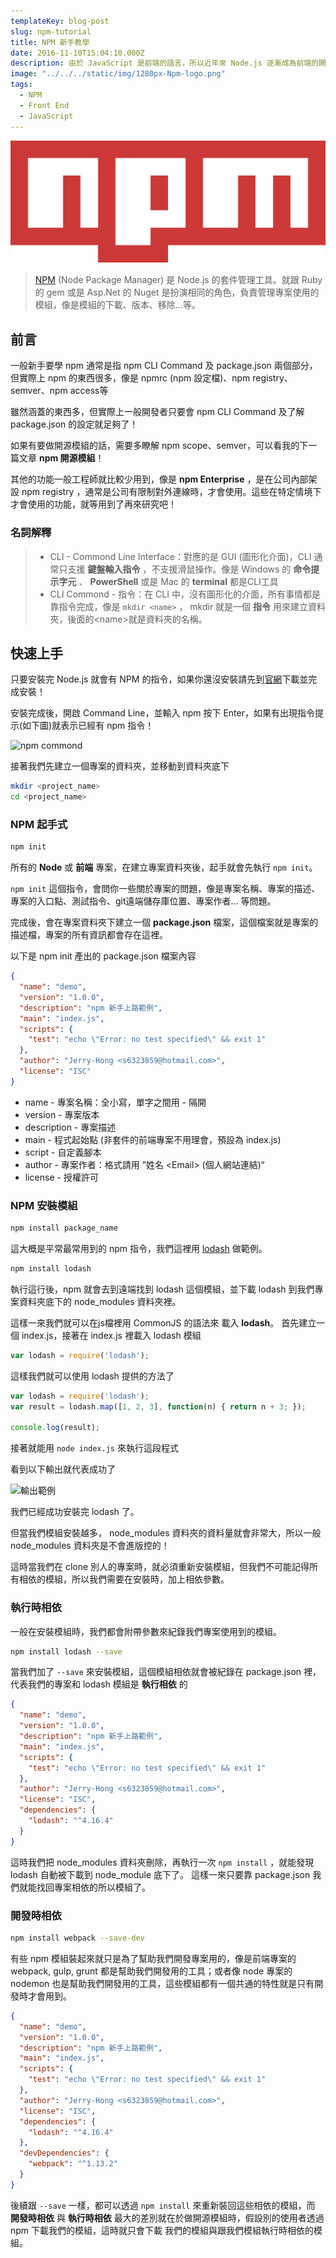 ```yaml
---
templateKey: blog-post
slug: npm-tutorial
title: NPM 新手教學
date: 2016-11-10T15:04:10.000Z
description: 由於 JavaScript 是前端的語言，所以近年來 Node.js 逐漸成為前端的開發必備環境，許多前端開發工具都是跑在 Node.js 之上，像是 Gulp, Grunt, Webpack。因此 NPM 也成為前端必會的基礎工具之一！
image: "../../../static/img/1280px-Npm-logo.png"
tags:
  - NPM
  - Front End
  - JavaScript
---
```


![](../../../static/img/1280px-Npm-logo.png)


> [NPM](https://www.npmjs.com/) (Node Package Manager) 是 Node.js 的套件管理工具。就跟 Ruby 的 gem 或是 Asp.Net 的 Nuget 是扮演相同的角色，負責管理專案使用的模組，像是模組的下載、版本、移除...等。


## 前言

一般新手要學 npm 通常是指 npm CLI Command 及 package.json 兩個部分，但實際上 npm 的東西很多，像是 npmrc (npm 設定檔)、npm registry、semver、npm access等

雖然涵蓋的東西多，但實際上一般開發者只要會 npm CLI Command 及了解package.json 的設定就足夠了！

如果有要做開源模組的話，需要多瞭解 npm scope、semver，可以看我的下一篇文章 **npm 開源模組**！

其他的功能一般工程師就比較少用到，像是 **npm Enterprise** ，是在公司內部架設 npm registry ，通常是公司有限制對外連線時，才會使用。這些在特定情境下才會使用的功能，就等用到了再來研究吧！

### 名詞解釋

> * CLI - Commond Line Interface：對應的是 GUI (圖形化介面)，CLI 通常只支援 **鍵盤輸入指令** ，不支援滑鼠操作。像是 Windows 的 **命令提示字元** 、 **PowerShell** 或是 Mac 的 **terminal** 都是CLI工具
> * CLI Commond - 指令：在 CLI 中，沒有圖形化的介面，所有事情都是靠指令完成，像是 `mkdir <name>` ， mkdir 就是一個 **指令** 用來建立資料夾，後面的\<name>就是資料夾的名稱。

## 快速上手

只要安裝完 Node.js 就會有 NPM 的指令，如果你還沒安裝請先到[官網](https://nodejs.org/en/)下載並完成安裝！

安裝完成後，開啟 Command Line，並輸入 npm 按下 Enter，如果有出現指令提示(如下圖)就表示已經有 npm 指令！

![npm commond](/img/npm-commond_elmoxk.png)

接著我們先建立一個專案的資料夾，並移動到資料夾底下

```bash
mkdir <project_name>
cd <project_name>
```

### NPM 起手式

```bash
npm init
```

所有的 **Node** 或 **前端** 專案，在建立專案資料夾後，起手就會先執行 `npm init`。

`npm init` 這個指令，會問你一些關於專案的問題，像是專案名稱、專案的描述、專案的入口點、測試指令、git遠端儲存庫位置、專案作者... 等問題。

完成後，會在專案資料夾下建立一個 **package.json** 檔案，這個檔案就是專案的描述檔，專案的所有資訊都會存在這裡。

以下是 npm init 產出的 package.json 檔案內容

```json
{
  "name": "demo",
  "version": "1.0.0",
  "description": "npm 新手上路範例",
  "main": "index.js",
  "scripts": {
    "test": "echo \"Error: no test specified\" && exit 1"
  },
  "author": "Jerry-Hong <s6323859@hotmail.com>",
  "license": "ISC"
}

```

* name - 專案名稱：全小寫，單字之間用 - 隔開
* version - 專案版本
* description - 專案描述
* main - 程式起始點 (非套件的前端專案不用理會，預設為 index.js)
* script - 自定義腳本
* author - 專案作者：格式請用 ”姓名 \<Email\> (個人網站連結)“
* license - 授權許可

### NPM 安裝模組

```bash
npm install package_name
```

這大概是平常最常用到的 npm 指令，我們這裡用 [lodash](https://lodash.com/) 做範例。

```bash
npm install lodash
```

執行這行後，npm 就會去到遠端找到 lodash 這個模組，並下載 lodash 到我們專案資料夾底下的 node_modules 資料夾裡。


這樣一來我們就可以在js檔裡用 CommonJS 的語法來 載入 **lodash**。
首先建立一個 index.js，接著在 index.js 裡載入 lodash 模組

```javascript
var lodash = require('lodash');
```

這樣我們就可以使用 lodash 提供的方法了

```javascript
var lodash = require('lodash');
var result = lodash.map([1, 2, 3], function(n) { return n + 3; });

console.log(result);
```

接著就能用 `node index.js` 來執行這段程式

看到以下輸出就代表成功了

![輸出範例](/img/lodash_output.png)

我們已經成功安裝完 lodash 了。

但當我們模組安裝越多， node_modules 資料夾的資料量就會非常大，所以一般 node_modules 資料夾是不會進版控的！

這時當我們在 clone 別人的專案時，就必須重新安裝模組，但我們不可能記得所有相依的模組，所以我們需要在安裝時，加上相依參數。


### 執行時相依

一般在安裝模組時，我們都會附帶參數來紀錄我們專案使用到的模組。

```bash
npm install lodash --save
```

當我們加了 `--save` 來安裝模組，這個模組相依就會被紀錄在 package.json 裡，代表我們的專案和 lodash 模組是 **執行相依** 的

```json
{
  "name": "demo",
  "version": "1.0.0",
  "description": "npm 新手上路範例",
  "main": "index.js",
  "scripts": {
    "test": "echo \"Error: no test specified\" && exit 1"
  },
  "author": "Jerry-Hong <s6323859@hotmail.com>",
  "license": "ISC",
  "dependencies": {
    "lodash": "^4.16.4"
  }
}
```

這時我們把 node_modules 資料夾刪除，再執行一次 `npm install` ，就能發現 lodash 自動被下載到 node_module 底下了。
這樣一來只要靠 package.json 我們就能找回專案相依的所以模組了。

### 開發時相依

```bash
npm install webpack --save-dev
```

有些 npm 模組裝起來就只是為了幫助我們開發專案用的，像是前端專案的 webpack, gulp, grunt 都是幫助我們開發用的工具；或者像 node 專案的 nodemon 也是幫助我們開發用的工具，這些模組都有一個共通的特性就是只有開發時才會用到。

```json
{
  "name": "demo",
  "version": "1.0.0",
  "description": "npm 新手上路範例",
  "main": "index.js",
  "scripts": {
    "test": "echo \"Error: no test specified\" && exit 1"
  },
  "author": "Jerry-Hong <s6323859@hotmail.com>",
  "license": "ISC",
  "dependencies": {
    "lodash": "^4.16.4"
  },
  "devDependencies": {
    "webpack": "^1.13.2"
  }
}
```
後續跟 `--save` 一樣，都可以透過 `npm install` 來重新裝回這些相依的模組，而 **開發時相依** 與 **執行時相依** 最大的差別就在於做開源模組時，假設別的使用者透過 npm 下載我們的模組，這時就只會下載 我們的模組與跟我們模組執行時相依的模組。